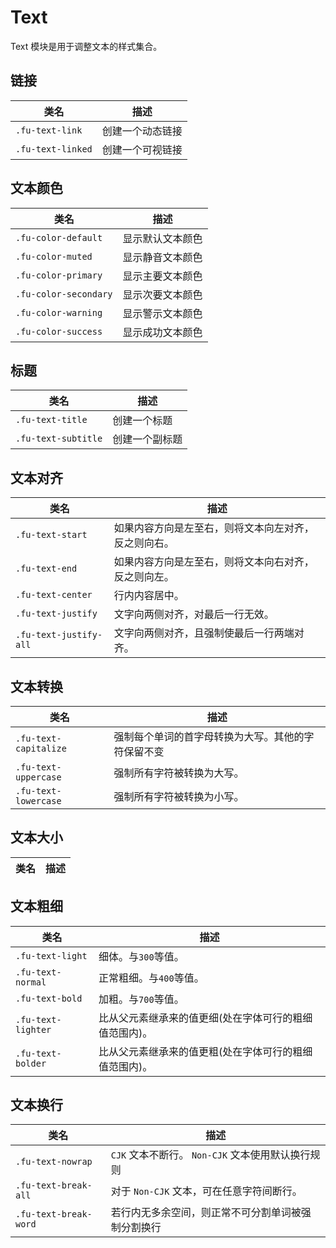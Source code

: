 # Text

Text 模块是用于调整文本的样式集合。

## 链接

| 类名              | 描述             |
| ----------------- | ---------------- |
| `.fu-text-link`   | 创建一个动态链接 |
| `.fu-text-linked` | 创建一个可视链接 |

## 文本颜色

| 类名                  | 描述             |
| --------------------- | ---------------- |
| `.fu-color-default`   | 显示默认文本颜色 |
| `.fu-color-muted`     | 显示静音文本颜色 |
| `.fu-color-primary`   | 显示主要文本颜色 |
| `.fu-color-secondary` | 显示次要文本颜色 |
| `.fu-color-warning`   | 显示警示文本颜色 |
| `.fu-color-success`   | 显示成功文本颜色 |

## 标题

| 类名                | 描述           |
| ------------------- | -------------- |
| `.fu-text-title`    | 创建一个标题   |
| `.fu-text-subtitle` | 创建一个副标题 |

## 文本对齐

| 类名                   | 描述                                                 |
| ---------------------- | ---------------------------------------------------- |
| `.fu-text-start`       | 如果内容方向是左至右，则将文本向左对齐，反之则向右。 |
| `.fu-text-end`         | 如果内容方向是左至右，则将文本向右对齐，反之则向左。 |
| `.fu-text-center`      | 行内内容居中。                                       |
| `.fu-text-justify`     | 文字向两侧对齐，对最后一行无效。                     |
| `.fu-text-justify-all` | 文字向两侧对齐，且强制使最后一行两端对齐。           |

## 文本转换

| 类名                  | 描述                                               |
| --------------------- | -------------------------------------------------- |
| `.fu-text-capitalize` | 强制每个单词的首字母转换为大写。其他的字符保留不变 |
| `.fu-text-uppercase`  | 强制所有字符被转换为大写。                         |
| `.fu-text-lowercase`  | 强制所有字符被转换为小写。                         |

## 文本大小

| 类名 | 描述 |
| ---- | ---- |


## 文本粗细

| 类名               | 描述                                                   |
| ------------------ | ------------------------------------------------------ |
| `.fu-text-light`   | 细体。与`300`等值。                                    |
| `.fu-text-normal`  | 正常粗细。与`400`等值。                                |
| `.fu-text-bold`    | 加粗。与`700`等值。                                    |
| `.fu-text-lighter` | 比从父元素继承来的值更细(处在字体可行的粗细值范围内)。 |
| `.fu-text-bolder`  | 比从父元素继承来的值更粗(处在字体可行的粗细值范围内)。 |

## 文本换行

| 类名                  | 描述                                               |
| --------------------- | -------------------------------------------------- |
| `.fu-text-nowrap`     | `CJK` 文本不断行。 `Non-CJK` 文本使用默认换行规则  |
| `.fu-text-break-all`  | 对于 `Non-CJK` 文本，可在任意字符间断行。          |
| `.fu-text-break-word` | 若行内无多余空间，则正常不可分割单词被强制分割换行 |
